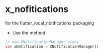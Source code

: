 # x_nofitications
for the flutter_local_notifications packaging
- Use the method
```dart
// use XNotificationManager class 
var xNotification = XNotificationManager()

```
